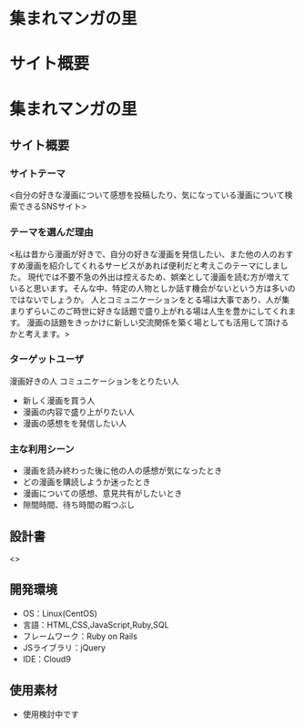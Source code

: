 # 集まれマンガの里

# サイト概要

# 集まれマンガの里

## サイト概要
### サイトテーマ
<自分の好きな漫画について感想を投稿したり、気になっている漫画について検索できるSNSサイト>

### テーマを選んだ理由
<私は昔から漫画が好きで、自分の好きな漫画を発信したい、また他の人のおすすめ漫画を紹介してくれるサービスがあれば便利だと考えこのテーマにしました。
現代では不要不急の外出は控えるため、娯楽として漫画を読む方が増えていると思います。そんな中、特定の人物としか話す機会がないという方は多いのではないでしょうか。
人とコミュニケーションをとる場は大事であり、人が集まりずらいこのご時世に好きな話題で盛り上がれる場は人生を豊かにしてくれます。
漫画の話題をきっかけに新しい交流関係を築く場としても活用して頂けるかと考えます。>

### ターゲットユーザ
漫画好きの人
コミュニケーションをとりたい人
- 新しく漫画を買う人
- 漫画の内容で盛り上がりたい人
- 漫画の感想をを発信したい人


### 主な利用シーン
- 漫画を読み終わった後に他の人の感想が気になったとき
- どの漫画を購読しようか迷ったとき
- 漫画についての感想、意見共有がしたいとき
- 隙間時間、待ち時間の暇つぶし

## 設計書
<>

## 開発環境
- OS：Linux(CentOS)
- 言語：HTML,CSS,JavaScript,Ruby,SQL
- フレームワーク：Ruby on Rails
- JSライブラリ：jQuery
- IDE：Cloud9

## 使用素材
- 使用検討中です